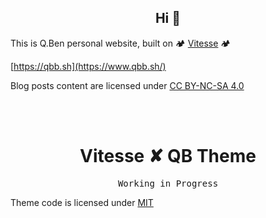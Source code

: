 <h2 align="center">Hi 🤗</h2>

This is Q.Ben personal website, built on 🏕 [Vitesse](https://github.com/antfu/vitesse) 🏕

[https://qbb.sh](https://www.qbb.sh/)

Blog posts content are licensed under [CC BY-NC-SA 4.0](https://creativecommons.org/licenses/by-nc/4.0/)

<br>
<br>

<h1 align="center">Vitesse ✘ QB Theme</h1>
<pre align="center">Working in Progress</pre>

Theme code is licensed under [MIT](https://github.com/Zhengqbbb/qbb.sh/blob/main/LICENSE)
